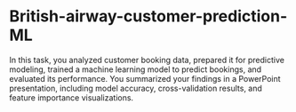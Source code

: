 # British-airway-customer-prediction-ML
 In this task, you analyzed customer booking data, prepared it for predictive modeling, trained a machine learning model to predict bookings, and evaluated its performance. You summarized your findings in a PowerPoint presentation, including model accuracy, cross-validation results, and feature importance visualizations.
